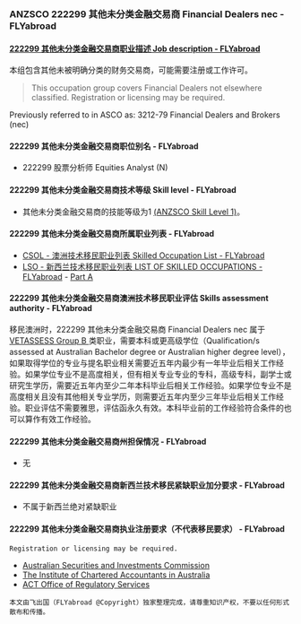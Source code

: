 ### ANZSCO 222299 其他未分类金融交易商 Financial Dealers nec - FLYabroad ###

####  [222299 其他未分类金融交易商职业描述 Job description - FLYabroad](http://www.flyabroadvisa.com/anzsco/2222.html#222299)

本组包含其他未被明确分类的财务交易商，可能需要注册或工作许可。

> This occupation group covers Financial Dealers not elsewhere classified. Registration or licensing may be required.

Previously referred to in ASCO as:
3212-79 Financial Dealers and Brokers (nec)

#### 222299 其他未分类金融交易商职位别名 - FLYabroad
 
- 222299	 股票分析师 Equities Analyst (N)

#### 222299 其他未分类金融交易商技术等级 Skill level - FLYabroad

- 其他未分类金融交易商的技能等级为1 [(ANZSCO Skill Level 1)](http://www.flyabroadvisa.com/anzsco/)。

#### 222299 其他未分类金融交易商所属职业列表 - FLYabroad

- [CSOL - 澳洲技术移民职业列表 Skilled Occupation List - FLYabroad](http://www.flyabroadvisa.com/sol/)
- [LSO - 新西兰技术移民职业列表 LIST OF SKILLED OCCUPATIONS - FLYabroad](http://nz.flyabroadvisa.com/lso/) - [Part A](parta)

#### 222299 其他未分类金融交易商澳洲技术移民职业评估 Skills assessment authority - FLYabroad

移民澳洲时，222299 其他未分类金融交易商 Financial Dealers nec  属于 [VETASSESS Group B ](http://www.flyabroadvisa.com/ass/vetassess.html)类职业，需要本科或更高级学位（Qualification/s assessed at Australian Bachelor degree or Australian higher degree level），如果取得学位的专业与提名职业相关需要近五年内最少有一年毕业后相关工作经验。如果学位专业不是高度相关，但有相关专业专业的专科，高级专科，副学士或研究生学历，需要近五年内至少二年本科毕业后相关工作经验。如果学位专业不是高度相关且没有其他相关专业学历，则需要近五年内至少三年毕业后相关工作经验。职业评估不需要雅思，评估函永久有效。本科毕业前的工作经验符合条件的也可以算作有效工作经验。

#### 222299 其他未分类金融交易商州担保情况 - FLYabroad

- 无

#### 222299 其他未分类金融交易商新西兰技术移民紧缺职业加分要求 - FLYabroad

- 不属于新西兰绝对紧缺职业

#### 222299 其他未分类金融交易商执业注册要求（不代表移民要求） - FLYabroad

    Registration or licensing may be required.

- [Australian Securities and Investments Commission](http://www.asic.gov.au/)
- [The Institute of Chartered Accountants in Australia](http://www.charteredaccountants.com.au/Chartered-Accountants)
- [ACT Office of Regulatory Services](http://www.ors.act.gov.au/)

`本文由飞出国（FLYabroad @Copyright）独家整理完成，请尊重知识产权，不要以任何形式散布和传播。`
